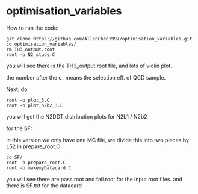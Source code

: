 # optimisation_variables

How to run the code:

	git clone https://github.com/AllenChen1997/optimisation_variables.git
	cd optimisation_variables/
	rm TH3_output.root
	root -b N2_study.C

you will see there is the TH3_output.root file, and lots of violin plot.

the number after the c_ means the selection eff. of QCD sample.

Next, do

	root -b plot_3.C
	root -b plot_n2b2_3.C
	
you will get the N2DDT distribution plots for N2b1 / N2b2

for the SF:

in this version we only have one MC file, we divide this into two pieces by L52 in prepare_root.C 

	cd SF/
	root -b prepare_root.C
	root -b makemyDatacard.C
	
you will see there are pass.root and fail.root for the input root files. and there is SF.txt for the datacard